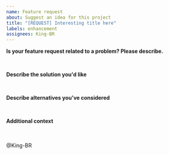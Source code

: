 ```yaml
---
name: Feature request
about: Suggest an idea for this project
title: "[REQUEST] Interesting title here"
labels: enhancement
assignees: King-BR
---
```


**Is your feature request related to a problem? Please describe.**

<!-- A clear and concise description of what the problem is. Ex. I'm always frustrated when [...] -->

<br>

**Describe the solution you'd like**

<!-- A clear and concise description of what you want to happen. -->

<br>

**Describe alternatives you've considered**

<!-- A clear and concise description of any alternative solutions or features you've considered. -->

<br>

**Additional context**

<!-- Add any other context or screenshots about the feature request here. -->

<!-- Don't delete below this -->

<br><br>
@King-BR
